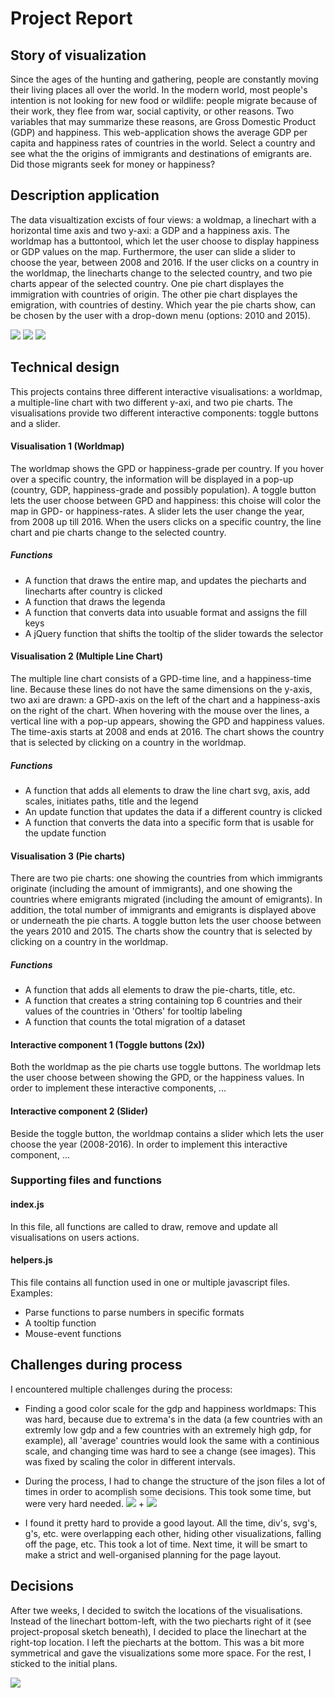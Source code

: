 # Project Report

## Story of visualization

Since the ages of the hunting and gathering, people are constantly moving their living places all over the world. In the modern
world, most people's intention is not looking for new food or wildlife: people migrate because of their work, they
flee from war, social captivity, or other reasons. Two variables that may summarize these reasons, are Gross Domestic
Product (GDP) and happiness. This web-application shows the average GDP per capita and happiness rates of
countries in the world. Select a country and see what the the origins of immigrants and destinations of emigrants
are. Did those migrants seek for money or happiness?

## Description application

The data visualtization excists of four views: a woldmap, a linechart with a horizontal time axis and two y-axi: a GDP and a happiness axis. The worldmap has a buttontool, which let the user choose to display happiness or GDP values on the map. Furthermore, the user can slide a slider to choose the year, between 2008 and 2016. If the user clicks on a country in the worldmap, the linecharts change to the selected country, and two pie charts appear of the selected country. One pie chart displayes the immigration with countries of origin. The other pie chart displayes the emigration, with countries of destiny. Which year the pie charts show, can be chosen by the user with a drop-down menu (options: 2010 and 2015).

![](/doc/final-snap1.png)
![](/doc/final-snap2.png)
![](/doc/final-snap3.png)


## Technical design

This projects contains three different interactive visualisations: a worldmap, a multiple-line chart with two different y-axi, and two pie charts. The visualisations provide two different interactive components: toggle buttons and a slider.

#### Visualisation 1 (Worldmap)
The worldmap shows the GPD or happiness-grade per country. If you hover over a specific country, the information will be displayed in a pop-up (country, GDP, happiness-grade and possibly population). A toggle button lets the user choose between GPD and happiness: this choise will color the map in GPD- or happiness-rates. A slider lets the user change the year, from 2008 up till 2016. When the users clicks on a specific country, the line chart and pie charts change to the selected country.

##### Functions
* A function that draws the entire map, and updates the piecharts and linecharts after country is clicked
* A function that draws the legenda
* A function that converts data into usuable format and assigns the fill keys
* A jQuery function that shifts the tooltip of the slider towards the selector

#### Visualisation 2 (Multiple Line Chart)
The multiple line chart consists of a GPD-time line, and a happiness-time line. Because these lines do not have the same dimensions on the y-axis, two axi are drawn: a GPD-axis on the left of the chart and a happiness-axis on the right of the chart. When hovering with the mouse over the lines, a vertical line with a pop-up appears, showing the GPD and happiness values. The time-axis starts at 2008 and ends at 2016. The chart shows the country that is selected by clicking on a country in the worldmap.

##### Functions
* A function that adds all elements to draw the line chart svg, axis, add scales, initiates paths, title and the legend
* An update function that updates the data if a different country is clicked
* A function that converts the data into a specific form that is usable for the update function

#### Visualisation 3 (Pie charts)
There are two pie charts: one showing the countries from which immigrants originate (including the amount of immigrants), and one showing the countries where emigrants migrated (including the amount of emigrants). In addition, the total number of immigrants and emigrants is displayed above or underneath the pie charts. A toggle button lets the user choose between the years 2010 and 2015. The charts show the country that is selected by clicking on a country in the worldmap.

##### Functions
* A function that adds all elements to draw the pie-charts, title, etc.
* A function that creates a string containing top 6 countries and their values of the countries in 'Others' for tooltip labeling
* A function that counts the total migration of a dataset

#### Interactive component 1 (Toggle buttons (2x))
Both the worldmap as the pie charts use toggle buttons. The worldmap lets the user choose between showing the GPD, or the happiness values. In order to implement these interactive components, ...

#### Interactive component 2 (Slider)
Beside the toggle button, the worldmap contains a slider which lets the user choose the year (2008-2016). In order to implement this interactive component, ...

### Supporting files and functions

#### index.js
In this file, all functions are called to draw, remove and update all visualisations on users actions.

#### helpers.js
This file contains all function used in one or multiple javascript files. Examples:
* Parse functions to parse numbers in specific formats
* A tooltip function
* Mouse-event functions


## Challenges during process
I encountered multiple challenges during the process:
* Finding a good color scale for the gdp and happiness worldmaps: This was hard, because due to extrema's in the data (a few countries with an extremly low gdp and a few countries with an extremely high gdp, for example), all 'average' countries would look the same with a continious scale, and changing time was hard to see a change (see images). This was fixed by scaling the color in different intervals.
* During the process, I had to change the structure of the json files a lot of times in order to acomplish some decisions. This took some time, but were very hard needed.
![](/doc/map2010.png) + ![](/doc/map2014.png)

* I found it pretty hard to provide a good layout. All the time, div's, svg's, g's, etc. were overlapping each other, hiding other visualizations, falling off the page, etc. This took a lot of time. Next time, it will be smart to make a strict and well-organised planning for the page layout.


## Decisions
After twe weeks, I decided to switch the locations of the visualisations. Instead of the linechart bottom-left, with the two piecharts
right of it (see project-proposal sketch beneath), I decided to place the linechart at the right-top location. I left the piecharts at the bottom. This was a bit more symmetrical and gave the visualizations some more space. For the rest, I sticked to the initial plans.


![](/doc/project_sketch.png)
